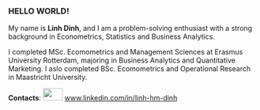 ### HELLO WORLD!

My name is **Linh Dinh**, and I am a problem-solving enthusiast with a strong background in Econometrics, Statistics and Business Analytics. 

I completed MSc. Ecomometrics and Management Sciences at Erasmus University Rotterdam, majoring in Business Analytics and Quantitative Marketing. I aslo completed BSc. Ecomometrics and Operational Research in Maastricht University.

**Contacts**: 
<img src="https://user-images.githubusercontent.com/66676705/117928893-79ce5480-b2fc-11eb-8347-0e99cef48e8e.png" width="40" height="25"> www.linkedin.com/in/linh-hm-dinh
